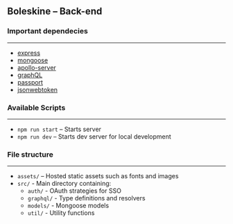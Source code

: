 ## Boleskine – Back-end

### Important dependecies
---
- [express](https://www.npmjs.com/package/express)
- [mongoose](https://www.npmjs.com/package/mongoose)
- [apollo-server](https://www.npmjs.com/package/apollo-server)
- [graphQL](https://www.npmjs.com/package/graphql)
- [passport](https://www.npmjs.com/package/passport)
- [jsonwebtoken](https://www.npmjs.com/package/jsonwebtoken)

### Available Scripts
---
- `npm run start` – Starts server
- `npm run dev` – Starts dev server for local development

### File structure
---
- `assets/` – Hosted static assets such as fonts and images
- `src/` - Main directory containing:
	- `auth/` - OAuth strategies for SSO
	- `graphql/` - Type definitions and resolvers
	- `models/` - Mongoose models
	- `util/` - Utility functions
